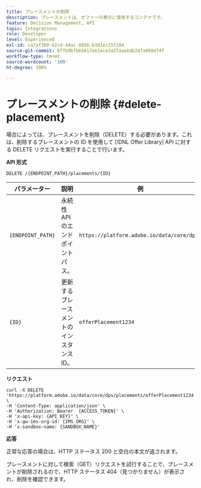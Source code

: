 ```yaml
---
title: プレースメントの削除
description: プレースメントは、オファーの表示に使用するコンテナです。
feature: Decision Management, API
topic: Integrations
role: Developer
level: Experienced
exl-id: ca7af3b0-62cd-44ac-8856-b3d1ec15f284
source-git-commit: 6f7b9bfb65617ee1ace3a2faaebdb24fa068d74f
workflow-type: tm+mt
source-wordcount: '109'
ht-degree: 100%

---
```


# プレースメントの削除 {#delete-placement}

場合によっては、プレースメントを削除（DELETE）する必要があります。これは、削除するプレースメントの ID を使用して [!DNL Offer Library] API に対する DELETE リクエストを実行することで行います。

**API 形式**

```http
DELETE /{ENDPOINT_PATH}/placements/{ID}
```

| パラメーター | 説明 | 例 |
| --------- | ----------- | ------- |
| `{ENDPOINT_PATH}` | 永続性 API のエンドポイントパス。 | `https://platform.adobe.io/data/core/dps/` |
| `{ID}` | 更新するプレースメントのインスタンス ID。 | `offerPlacement1234` |

**リクエスト**

```shell
curl -X DELETE 'https://platform.adobe.io/data/core/dps/placements/offerPlacement1234' \
-H 'Content-Type: application/json' \
-H 'Authorization: Bearer  {ACCESS_TOKEN}' \
-H 'x-api-key: {API_KEY}' \
-H 'x-gw-ims-org-id: {IMS_ORG}' \
-H 'x-sandbox-name: {SANDBOX_NAME}'
```

**応答**

正常な応答の場合は、HTTP ステータス 200 と空白の本文が返されます。

プレースメントに対して検索（GET）リクエストを試行することで、プレースメントが削除されるので、HTTP ステータス 404（見つかりません）が表示され、削除を確認できます。
